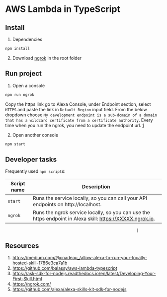 # AWS Lambda in TypeScript

## Install

1. Dependencies

  ```bash
  npm install
  ```

2. Download [ngrok](https://ngrok.com/) in the root folder

## Run project

1. Open a console

  ```bash
  npm run ngrok
  ```

  Copy the https link go to Alexa Console, under Endpoint section, select `HTTPS` and paste the link in `Default Region` input field. From the below dropdown choose `My development endpoint is a sub-domain of a domain that has a wildcard certificate from a certificate authority`.
  Every time when you run the ngrok, you need to update the endpoint url. [1](https://medium.com/@cnadeau_/allow-alexa-to-run-your-locally-hosted-skill-1786e3ca7a1b)

2. Open another console
  ```bash
  npm start
  ```

## Developer tasks

Frequently used `npm script`s:

| Script name   | Description                                                                                                         |
|---------------|---------------------------------------------------------------------------------------------------------------------|
| `start`       | Runs the service locally, so you can call your API endpoints on http://localhost.                                   |
| `ngrok`       | Runs the ngrok service locally, so you can use the https endpoint in Alexa skill:  https://XXXXX.ngrok.io.          |

                                                               |


## Resources

1. https://medium.com/@cnadeau_/allow-alexa-to-run-your-locally-hosted-skill-1786e3ca7a1b
2. https://github.com/balassy/aws-lambda-typescript
3. https://ask-sdk-for-nodejs.readthedocs.io/en/latest/Developing-Your-First-Skill.html
4. https://ngrok.com/
5. https://github.com/alexa/alexa-skills-kit-sdk-for-nodejs